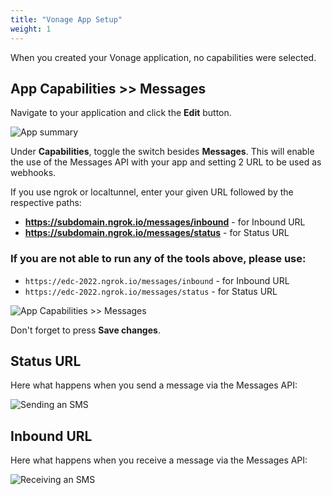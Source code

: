 ```yaml
---
title: "Vonage App Setup"
weight: 1
---
```


When you created your Vonage application, no capabilities were selected.

## App Capabilities >> Messages

Navigate to your application and click the **Edit** button.

![App summary](/messages/app.png?classes=thumbnail_lg)

Under **Capabilities**, toggle the switch besides **Messages**. This will enable the use of the Messages API with your app and setting 2 URL to be used as webhooks.

If you use ngrok or localtunnel, enter your given URL followed by the respective paths:

- **https://subdomain.ngrok.io/messages/inbound** - for Inbound URL
- **https://subdomain.ngrok.io/messages/status** - for Status URL

### If you are not able to run any of the tools above, please use:

- `https://edc-2022.ngrok.io/messages/inbound` - for Inbound URL
- `https://edc-2022.ngrok.io/messages/status` - for Status URL

![App Capabilities >> Messages](/messages/app_capabilities.png?classes=thumbnail_lg)

Don't forget to press **Save changes**.

## Status URL

Here what happens when you send a message via the Messages API:

![Sending an SMS](/messages/status_url.gif?classes=thumbnail_lg)

## Inbound URL

Here what happens when you receive a message via the Messages API:

![Receiving an SMS](/messages/inbound_url.gif?classes=thumbnail_lg)
